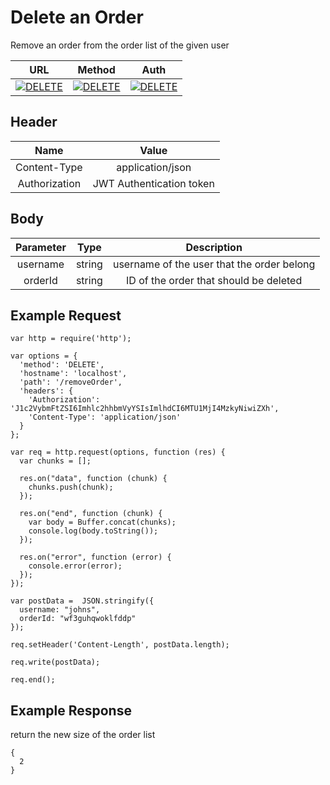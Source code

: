 # Delete an Order

Remove an order from the order list of the given user

| URL           | Method        | Auth  |
| :-----------: |:-------------:| :----:|
| [![DELETE](https://img.shields.io/badge//removeOrder--black.svg)]() | [![DELETE](https://img.shields.io/badge/DELETE-red.svg)]() | [![DELETE](https://img.shields.io/badge/YES-brightgreen.svg)]() |


## Header

| Name          | Value        |
| :-----------: |:-------------:|
| Content-Type | application/json |
| Authorization | JWT Authentication token |


## Body

| Parameter     | Type          | Description  |
| :-----------: |:-------------:| :-----------:|
| username      | string        | username of the user that the order belong |
| orderId       | string        | ID of the order that should be deleted  |


## Example Request
```
var http = require('http');

var options = {
  'method': 'DELETE',
  'hostname': 'localhost',
  'path': '/removeOrder',
  'headers': {
    'Authorization': 'J1c2VybmFtZSI6Imhlc2hhbmVyYSIsImlhdCI6MTU1MjI4MzkyNiwiZXh',
    'Content-Type': 'application/json'
  }
};

var req = http.request(options, function (res) {
  var chunks = [];

  res.on("data", function (chunk) {
    chunks.push(chunk);
  });

  res.on("end", function (chunk) {
    var body = Buffer.concat(chunks);
    console.log(body.toString());
  });

  res.on("error", function (error) {
    console.error(error);
  });
});

var postData =  JSON.stringify({
  username: "johns",
  orderId: "wf3guhqwoklfddp"
});

req.setHeader('Content-Length', postData.length);

req.write(postData);

req.end();
```

## Example Response
return the new size of the order list
```
{
  2
}
```

